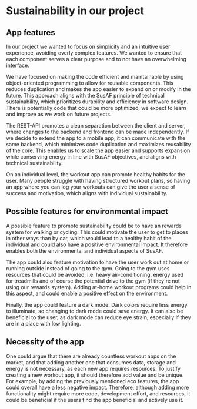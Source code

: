 # Sustainability in our project

## App features

In our project we wanted to focus on simplicity and an intuitive user experience, avoiding overly complex features. We wanted to ensure that each component serves a clear purpose and to not have an overwhelming interface.

We have focused on making the code efficient and maintainable by using object-oriented programming to allow for reusable components. This reduces duplication and makes the app easier to expand on or modify in the future. This approach aligns with the SusAF principle of technical sustainability, which prioritizes durability and efficiency in software design. There is potentially code that could be more optimized, we expect to learn and improve as we work on future projects.

The REST-API promotes a clean separation between the client and server, where changes to the backend and frontend can be made independently. If we decide to extend the app to a mobile app, it can communicate with the same backend, which minimizes code duplication and maximizes reusability of the core. This enables us to scale the app easier and supports expansion while conserving energy in line with SusAF objectives, and aligns with technical sustainability.

On an individual level, the workout app can promote healthy habits for the user. Many people struggle with having structured workout plans, so having an app where you can log your workouts can give the user a sense of success and motivation, which aligns with individual sustainability.

## Possible features for environmental impact

A possible feature to promote sustainability could be to have an rewards system for walking or cycling. This could motivate the user to get to places in other ways than by car, which would lead to a healthy habit of the individual and could also have a positive environmental impact. It therefore enables both the environmental and individual aspects of SusAF.

The app could also feature motivation to have the user work out at home or running outside instead of going to the gym. Going to the gym uses resources that could be avoided, i.e. heavy air-conditioning, energy used for treadmills and of course the potential drive to the gym (if they're not using our rewards system). Adding at-home workout programs could help in this aspect, and could enable a positive effect on the environment.

Finally, the app could feature a dark mode. Dark colors require less energy to illuminate, so changing to dark mode could save energy. It can also be beneficial to the user, as dark mode can reduce eye strain, especially if they are in a place with low lighting.

## Necessity of the app

One could argue that there are already countless workout apps on the market, and that adding another one that consumes data, storage and energy is not necessary, as each new app requires resources. To justify creating a new workout app, it should therefore add value and be unique. For example, by adding the previously mentioned eco features, the app could overall have a less negative impact. Therefore, although adding more functionality might require more code, development effort, and resources, it could be beneficial if the users find the app beneficial and actively use it.